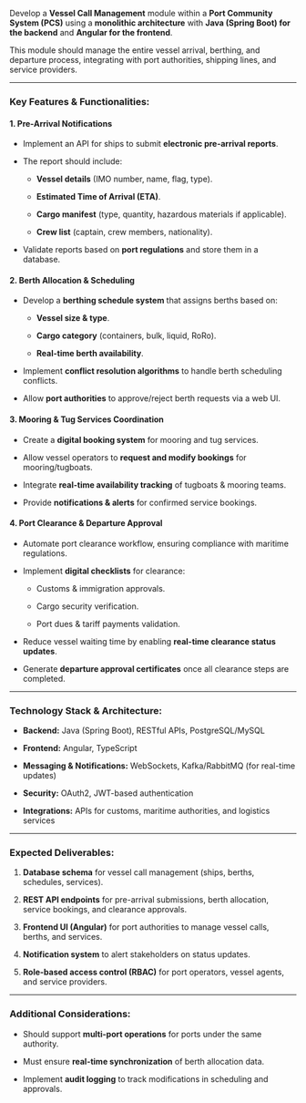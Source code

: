 Develop a **Vessel Call Management** module within a **Port Community System (PCS)** using a **monolithic architecture** with **Java (Spring Boot) for the backend** and **Angular for the frontend**.

This module should manage the entire vessel arrival, berthing, and departure process, integrating with port authorities, shipping lines, and service providers.

----------

### **Key Features & Functionalities:**

#### **1. Pre-Arrival Notifications**

- Implement an API for ships to submit **electronic pre-arrival reports**.

- The report should include:

  - **Vessel details** (IMO number, name, flag, type).

  - **Estimated Time of Arrival (ETA)**.

  - **Cargo manifest** (type, quantity, hazardous materials if applicable).

  - **Crew list** (captain, crew members, nationality).

- Validate reports based on **port regulations** and store them in a database.

#### **2. Berth Allocation & Scheduling**

- Develop a **berthing schedule system** that assigns berths based on:

  - **Vessel size & type**.

  - **Cargo category** (containers, bulk, liquid, RoRo).

  - **Real-time berth availability**.

- Implement **conflict resolution algorithms** to handle berth scheduling conflicts.

- Allow **port authorities** to approve/reject berth requests via a web UI.

#### **3. Mooring & Tug Services Coordination**

- Create a **digital booking system** for mooring and tug services.

- Allow vessel operators to **request and modify bookings** for mooring/tugboats.

- Integrate **real-time availability tracking** of tugboats & mooring teams.

- Provide **notifications & alerts** for confirmed service bookings.

#### **4. Port Clearance & Departure Approval**

- Automate port clearance workflow, ensuring compliance with maritime regulations.

- Implement **digital checklists** for clearance:

  - Customs & immigration approvals.

  - Cargo security verification.

  - Port dues & tariff payments validation.

- Reduce vessel waiting time by enabling **real-time clearance status updates**.

- Generate **departure approval certificates** once all clearance steps are completed.

----------

### **Technology Stack & Architecture:**

- **Backend:** Java (Spring Boot), RESTful APIs, PostgreSQL/MySQL

- **Frontend:** Angular, TypeScript

- **Messaging & Notifications:** WebSockets, Kafka/RabbitMQ (for real-time updates)

- **Security:** OAuth2, JWT-based authentication

- **Integrations:** APIs for customs, maritime authorities, and logistics services

----------

### **Expected Deliverables:**

1. **Database schema** for vessel call management (ships, berths, schedules, services).

2. **REST API endpoints** for pre-arrival submissions, berth allocation, service bookings, and clearance approvals.

3. **Frontend UI (Angular)** for port authorities to manage vessel calls, berths, and services.

4. **Notification system** to alert stakeholders on status updates.

5. **Role-based access control (RBAC)** for port operators, vessel agents, and service providers.

----------

### **Additional Considerations:**

- Should support **multi-port operations** for ports under the same authority.

- Must ensure **real-time synchronization** of berth allocation data.

- Implement **audit logging** to track modifications in scheduling and approvals.